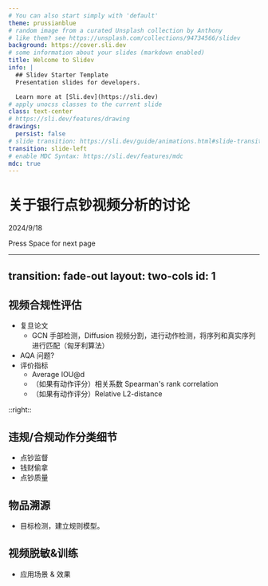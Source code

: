 ```yaml
---
# You can also start simply with 'default'
theme: prussianblue
# random image from a curated Unsplash collection by Anthony
# like them? see https://unsplash.com/collections/94734566/slidev
background: https://cover.sli.dev
# some information about your slides (markdown enabled)
title: Welcome to Slidev
info: |
  ## Slidev Starter Template
  Presentation slides for developers.

  Learn more at [Sli.dev](https://sli.dev)
# apply unocss classes to the current slide
class: text-center
# https://sli.dev/features/drawing
drawings:
  persist: false
# slide transition: https://sli.dev/guide/animations.html#slide-transitions
transition: slide-left
# enable MDC Syntax: https://sli.dev/features/mdc
mdc: true
---
```


# 关于银行点钞视频分析的讨论

2024/9/18

<div class="pt-12">
  <span @click="$slidev.nav.next" class="px-2 py-1 rounded cursor-pointer" hover="bg-white bg-opacity-10">
    Press Space for next page <carbon:arrow-right class="inline"/>
  </span>
</div>

---
transition: fade-out
layout: two-cols
id: 1
---


## 视频合规性评估
* 复旦论文
	* GCN 手部检测，Diffusion 视频分割，进行动作检测，将序列和真实序列进行匹配（匈牙利算法） 
* AQA 问题?
* 评价指标
	* Average IOU@d
	* （如果有动作评分）相关系数 Spearman's rank correlation
	* （如果有动作评分）Relative L2-distance

::right::

## 违规/合规动作分类细节

* 点钞监督
* 钱财偷拿
* 点钞质量

## 物品溯源

* 目标检测，建立规则模型。

## 视频脱敏&训练

* 应用场景 & 效果